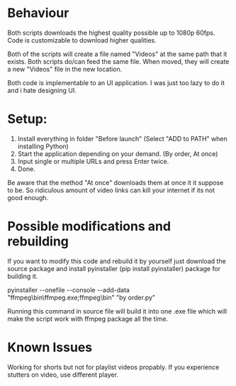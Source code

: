 # Behaviour
Both scripts downloads the highest quality possible up to 1080p 60fps. Code is customizable to download higher qualities.

Both of the scripts will create a file named "Videos" at the same path that it exists. Both scripts do/can feed the same file. When moved, they will create a new "Videos" file in the new location. 

Both code is implementable to an UI application. I was just too lazy to do it and i hate designing UI.


# Setup:
1. Install everything in folder "Before launch" (Select "ADD to PATH" when installing Python)
2. Start the application depending on your demand. (By order, At once)
3. Input single or multiple URLs and press Enter twice.
4. Done.

Be aware that the method "At once" downloads them at once it it suppose to be. So ridiculous amount of video links can kill your internet if its not good enough.

# Possible modifications and rebuilding

If you want to modify this code and rebuild it by yourself just download the source package and install pyinstaller (pip install pyinstaller) package for building it.

pyinstaller --onefile --console --add-data "ffmpeg\\bin\\ffmpeg.exe;ffmpeg\\bin" "by order.py"

Running this command in source file will build it into one .exe file which will make the script work with ffmpeg package all the time.

# Known Issues
Working for shorts but not for playlist videos propably.
If you experience stutters on video, use different player.
